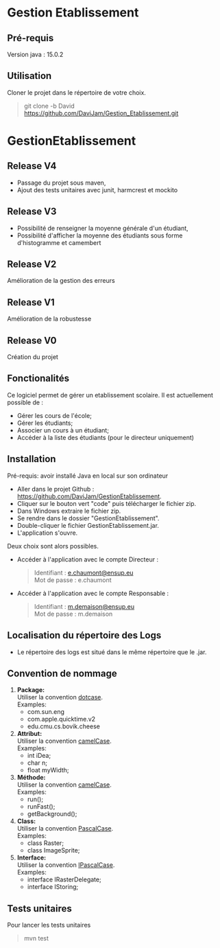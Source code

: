 # Gestion Etablissement


## Pré-requis
Version java : 15.0.2

## Utilisation
Cloner le projet dans le répertoire de votre choix.
> git clone -b David https://github.com/DaviJam/Gestion_Etablissement.git

# GestionEtablissement

## Release V4

* Passage du projet sous maven,
* Ajout des tests unitaires avec junit, harmcrest et mockito

## Release V3

* Possibilité de renseigner la moyenne générale d'un étudiant,
* Possibilité d'afficher la moyenne des étudiants sous forme d'histogramme et camembert

## Release V2

Amélioration de la gestion des erreurs

## Release V1

Amélioration de la robustesse

## Release V0

Création du projet

## Fonctionalités

Ce logiciel permet de gérer un etablissement scolaire. Il est actuellement possible de :

* Gérer les cours de l'école;
* Gérer les étudiants;
* Associer un cours à un étudiant;
* Accéder à la liste des étudiants (pour le directeur uniquement)

## Installation

Pré-requis: avoir installé Java en local sur son ordinateur

* Aller dans le projet Github : https://github.com/DaviJam/GestionEtablissement.
* Cliquer sur le bouton vert "code" puis télécharger le fichier zip.
* Dans Windows extraire le fichier zip.
* Se rendre dans le dossier "GestionEtablissement".
* Double-cliquer le fichier GestionEtablissement.jar.
* L'application s'ouvre.

Deux choix sont alors possibles.

* Accéder à l'application avec le compte Directeur :

  > Identifiant : e.chaumont@ensup.eu
  >  <br/>Mot de passe : e.chaumont

* Accéder à l'application avec le compte Responsable :

  > Identifiant : m.demaison@ensup.eu
  >  <br/>Mot de passe : m.demaison

## Localisation du répertoire des Logs

* Le répertoire des logs est situé dans le même répertoire que le .jar.

## Convention de nommage

1. <b/>Package:</b>
   <br/>Utiliser la convention <u/>dotcase</u>.
   <br/>Examples:
    * com.sun.eng
    * com.apple.quicktime.v2
    * edu.cmu.cs.bovik.cheese
      <br/>
2. <b/>Attribut:</b>
   <br/>Utiliser la convention <u/>camelCase</u>.
   <br/>Examples:
    * int     iDea;
    * char     n;
    * float    myWidth;
3. <b/>Méthode:</b>
   <br/>Utiliser la convention <u/>camelCase</u>.
   <br/>Examples:
    * run();
    * runFast();
    * getBackground();
4. <b/>Class:</b>
   <br/>Utiliser la convention <u/>PascalCase</u>.
   <br/>Examples:
    * class Raster;
    * class ImageSprite;
5. <b/>Interface:</b>
   <br/>Utiliser la convention <u/>IPascalCase</u>.
   <br/>Examples:
    * interface IRasterDelegate;
    * interface IStoring;
    
## Tests unitaires
Pour lancer les tests unitaires
> mvn test